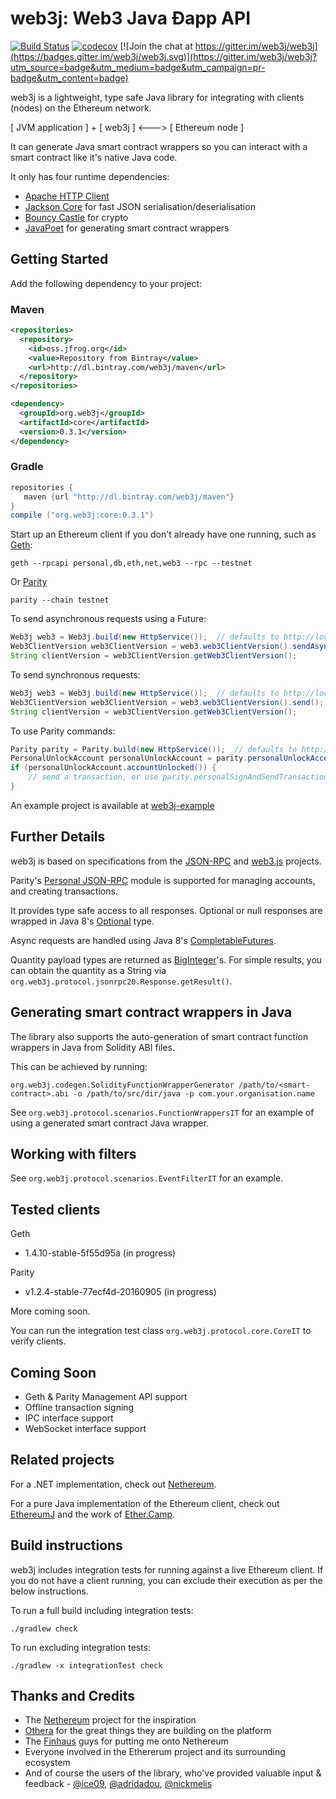 # web3j: Web3 Java Ðapp API

[![Build Status](https://travis-ci.org/web3j/web3j.svg?branch=master)](https://travis-ci.org/web3j/web3j)
[![codecov](https://codecov.io/gh/web3j/web3j/branch/master/graph/badge.svg)](https://codecov.io/gh/web3j/web3j)
[![Join the chat at https://gitter.im/web3j/web3j](https://badges.gitter.im/web3j/web3j.svg)](https://gitter.im/web3j/web3j?utm_source=badge&utm_medium=badge&utm_campaign=pr-badge&utm_content=badge)

web3j is a lightweight, type safe Java library for integrating with clients (nodes) on the Ethereum network.

[ JVM application ] + [ web3j ] <---> [ Ethereum node ]

It can generate Java smart contract wrappers so you can interact with a smart contract like it's native Java code. 

It only has four runtime dependencies:

* [Apache HTTP Client](https://hc.apache.org/httpcomponents-client-ga/index.html)
* [Jackson Core](https://github.com/FasterXML/jackson-core) for fast JSON serialisation/deserialisation
* [Bouncy Castle](https://www.bouncycastle.org/) for crypto
* [JavaPoet](https://github.com/square/javapoet) for generating smart contract wrappers


## Getting Started

Add the following dependency to your project:

### Maven

```xml
<repositories>
  <repository>
    <id>oss.jfrog.org</id>
    <value>Repository from Bintray</value>
    <url>http://dl.bintray.com/web3j/maven</url>
  </repository>
</repositories>

<dependency>
  <groupId>org.web3j</groupId>
  <artifactId>core</artifactId>
  <version>0.3.1</version>
</dependency>
```

### Gradle

```groovy
repositories {
   maven {url "http://dl.bintray.com/web3j/maven"}
}
compile ("org.web3j:core:0.3.1")
```

Start up an Ethereum client if you don't already have one running, such as [Geth](https://github.com/ethereum/go-ethereum/wiki/geth):

`geth --rpcapi personal,db,eth,net,web3 --rpc --testnet`

Or [Parity](https://github.com/ethcore/parity)

`parity --chain testnet`



To send asynchronous requests using a Future:

```java
Web3j web3 = Web3j.build(new HttpService());  // defaults to http://localhost:8545/
Web3ClientVersion web3ClientVersion = web3.web3ClientVersion().sendAsync().get();
String clientVersion = web3ClientVersion.getWeb3ClientVersion();
```


To send synchronous requests:

```java
Web3j web3 = Web3j.build(new HttpService());  // defaults to http://localhost:8545/
Web3ClientVersion web3ClientVersion = web3.web3ClientVersion().send();
String clientVersion = web3ClientVersion.getWeb3ClientVersion();
```

To use Parity commands:
```java
Parity parity = Parity.build(new HttpService());  // defaults to http://localhost:8545/
PersonalUnlockAccount personalUnlockAccount = parity.personalUnlockAccount("0x000...", "a password").sendAsync().get();
if (personalUnlockAccount.accountUnlocked()) {
    // send a transaction, or use parity.personalSignAndSendTransaction() to do it all in one
}
```


An example project is available at [web3j-example](https://github.com/web3j/web3j-example)


## Further Details

web3j is based on specifications from the [JSON-RPC](https://github.com/ethereum/wiki/wiki/JSON-RPC) and [web3.js](https://github.com/ethereum/web3.js) projects. 

Parity's [Personal JSON-RPC](https://github.com/ethcore/parity/wiki/JSONRPC-personal-module) module is supported for managing accounts, and creating transactions.

It provides type safe access to all responses. Optional or null responses are wrapped in Java 8's [Optional](https://docs.oracle.com/javase/8/docs/api/java/util/Optional.html) type.

Async requests are handled using Java 8's [CompletableFutures](https://docs.oracle.com/javase/8/docs/api/java/util/concurrent/CompletableFuture.html).

Quantity payload types are returned as [BigInteger](https://docs.oracle.com/javase/8/docs/api/java/math/BigInteger.html)'s. For simple results, you can obtain the quantity as a String via `org.web3j.protocol.jsonrpc20.Response.getResult()`.


## Generating smart contract wrappers in Java

The library also supports the auto-generation of smart contract function wrappers in Java from Solidity ABI files.

This can be achieved by running:

```
org.web3j.codegen.SolidityFunctionWrapperGenerator /path/to/<smart-contract>.abi -o /path/to/src/dir/java -p com.your.organisation.name
```

See `org.web3j.protocol.scenarios.FunctionWrappersIT` for an example of using a generated smart contract Java wrapper.


## Working with filters

See `org.web3j.protocol.scenarios.EventFilterIT` for an example. 


## Tested clients

Geth
* 1.4.10-stable-5f55d95a (in progress)

Parity
* v1.2.4-stable-77ecf4d-20160905 (in progress)

More coming soon.

You can run the integration test class `org.web3j.protocol.core.CoreIT` to verify clients.


## Coming Soon

* Geth & Parity Management API support
* Offline transaction signing
* IPC interface support
* WebSocket interface support


## Related projects

For a .NET implementation, check out [Nethereum](https://github.com/Nethereum/Nethereum).
 
For a pure Java implementation of the Ethereum client, check out [EthereumJ](https://github.com/ethereum/ethereumj) and the work of [Ether.Camp](https://github.com/ether-camp/).


## Build instructions

web3j includes integration tests for running against a live Ethereum client. If you do not have a client running, you can exclude their execution as per the below instructions. 

To run a full build including integration tests:

```
./gradlew check
```

To run excluding integration tests:

```
./gradlew -x integrationTest check 
```


## Thanks and Credits

* The [Nethereum](https://github.com/Nethereum/Nethereum) project for the inspiration
* [Othera](https://www.othera.com.au/) for the great things they are building on the platform
* The [Finhaus](http://finhaus.com.au/) guys for putting me onto Nethereum
* Everyone involved in the Ethererum project and its surrounding ecosystem
* And of course the users of the library, who've provided valuable input & feedback -
[@ice09](https://github.com/ice09), [@adridadou](https://github.com/adridadou), [@nickmelis](https://github.com/nickmelis)
